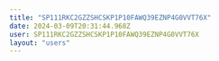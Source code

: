 ```yaml
---
title: "SP111RKC2GZZSHCSKP1P10FAWQ39EZNP4G0VVT76X"
date: 2024-03-09T20:31:44.968Z
user: SP111RKC2GZZSHCSKP1P10FAWQ39EZNP4G0VVT76X
layout: "users"
---
```

    